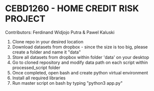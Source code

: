 # CEBD1260 - HOME CREDIT RISK PROJECT
Contributors: Ferdinand Widjojo Putra & Pawel Kaluski

1. Clone repo in your desired location
2. Download datasets from dropbox - since the size is too big, please create a folder and name it "data"
3. Store all datasets from dropbox within folder 'data' on your desktop
4. Go to cloned repository and modify data path on each script within processed_script folder
5. Once completed, open bash and create python virtual environment
6. Install all required libraries
7. Run master script on bash by typing "python3 app.py"
